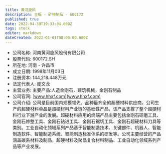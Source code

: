 ```yaml
---
title: 黄河旋风
description: 主板 - 矿物制品 - 600172
published: true
date: 2022-04-30T19:33:04.000Z
tags: stock
editor: markdown
dateCreated: 2022-01-01T00:00:00.000Z
---
```


- 公司名称: 河南黄河旋风股份有限公司
- 股票代码: 600172.SH
- 所在地: 河南 - 许昌市
- 成立日期: 1998年11月03日
- 注册资本: 144,218.448万元
- 法定代表人: 庞文龙
- 主营业务: 主要产品:人造金刚石，建筑机械，金刚石制品
- 公司官网: [www.hhxf.com](www.hhxf.com)
- 公司介绍: 公司是目前国内规模领先、品种最齐全的超硬材料供应商。公司生产的超硬材料单晶是超硬材料产业链的基础性产品，该产品支撑了整个超硬材料行业下游产业的发展。超硬材料应用的终端产品主要包括金刚石研磨工具、金刚石修整工具、金刚石钻进工具、金刚石锯切工具、金刚石超硬材料刀具等类别。工业自动化领域系列产品基于智能制造技术、关键部件、机器人、智能制造软件、智能制造系统、智能制造标准体系的研发等。公司主要经营的产品涵盖碳系材料及制品，超硬材料及聚晶复合材料制品、工业自动化领域系列产品等产业发展。


